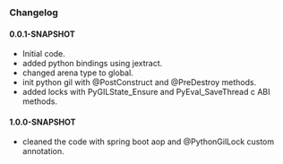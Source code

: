 ### Changelog

#### 0.0.1-SNAPSHOT
- Initial code.
- added python bindings using jextract. 
- changed arena type to global.
- init python gil with @PostConstruct and @PreDestroy methods.
- added locks with PyGILState_Ensure and PyEval_SaveThread c ABI methods.

#### 1.0.0-SNAPSHOT
- cleaned the code with spring boot aop and @PythonGilLock custom annotation.
